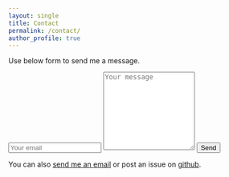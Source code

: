 ```yaml
---
layout: single 
title: Contact 
permalink: /contact/
author_profile: true
---
```


Use below form to send me a message. 
<form method="POST" action="https://www.formingo.co/submit/kokosing@prestodb.rocks">
  <input type="email" name="email" placeholder="Your email"/>
  <textarea rows="10" name="message" placeholder="Your message"></textarea>
  <button type="submit">Send</button>
</form>

You can also [send me an email](mailto:kokosing@prestodb.rocks) or post an issue on [github](https://github.com/prestodb-rocks/site).
